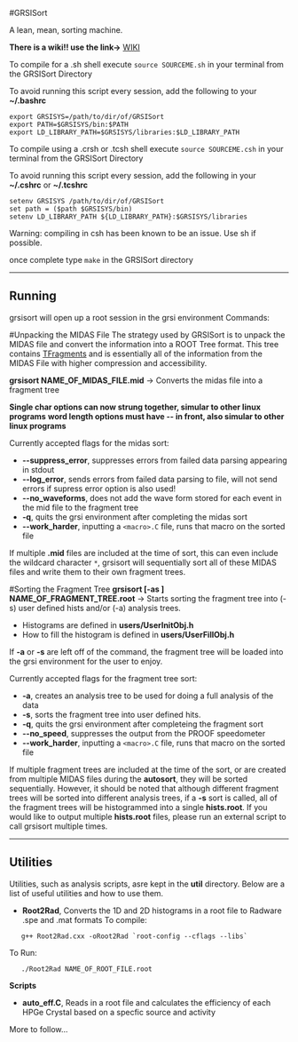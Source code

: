 #GRSISort


A lean, mean, sorting machine. 

**There is a wiki!!  use the link->** [WIKI](http://github.com/GRIFFINCollaboration/GRSISort/wiki)

To compile for a .sh shell execute `source SOURCEME.sh` in your terminal from the GRSISort Directory

To avoid running this script every session, add the following to your **~/.bashrc**
```
export GRSISYS=/path/to/dir/of/GRSISort
export PATH=$GRSISYS/bin:$PATH
export LD_LIBRARY_PATH=$GRSISYS/libraries:$LD_LIBRARY_PATH
```

To compile using a .crsh or .tcsh shell execute `source SOURCEME.csh` in your terminal from the GRSISort Directory

To avoid running this script every session, add the following in your **~/.cshrc**  or **~/.tcshrc** 
```
setenv GRSISYS /path/to/dir/of/GRSISort
set path = ($path $GRSISYS/bin)
setenv LD_LIBRARY_PATH ${LD_LIBRARY_PATH}:$GRSISYS/libraries
```
Warning: compiling in csh has been known to be an issue. Use sh if possible.


once complete type `make` in the GRSISort directory

-----------------------------------------
Running
-----------------------------------------
grsisort will open up a root session in the grsi environment
Commands:

#Unpacking the MIDAS File
The strategy used by GRSISort is to unpack the MIDAS file and convert the information into a ROOT Tree format. This tree contains <a href="https://rawgit.com/wiki/r3dunlop/GRSISort/technical-docs/ROOT-Gen-Html/htmldoc/TFragment.html#TFragment:Data_Members" target="_blank">TFragments</a> and is essentially all of the information from the MIDAS File with higher compression and accessibility.
  
**grsisort NAME_OF_MIDAS_FILE.mid**  -> Converts the midas file into a fragment tree

**Single char options can now strung together, simular to other linux programs**
**word length options must have -- in front, also simular to other linux programs**

Currently accepted flags for the midas sort:
  * __--suppress_error__,   suppresses errors from failed data parsing appearing in stdout
  * __--log_error__,        sends errors from failed data parsing to file, will not send errors if supress error option is also used!
  * __--no_waveforms__,     does not add the wave form stored for each event in the mid file to the fragment tree
  * __-q__,                quits the grsi environment after completing the midas sort
  * __--work_harder__,      inputting a `<macro>.C` file, runs that macro on the sorted file

If multiple **.mid** files are included at the time of sort, this can even include the wildcard character `*`, grsisort will sequentially sort all of these MIDAS files and write them to their own fragment trees.

#Sorting the Fragment Tree
**grsisort [-as ] NAME_OF_FRAGMENT_TREE.root**   -> Starts sorting the fragment tree into (-s) user defined hists and/or (-a) analysis trees.
  * Histograms are defined in **users/UserInitObj.h**
  * How to fill the histogram is defined in **users/UserFillObj.h** 
  
If **-a** or **-s** are left off of the command, the fragment tree will be loaded into the grsi environment for the user to enjoy.

Currently accepted flags for the fragment tree sort:
  * __-a__,                creates an analysis tree to be used for doing a full analysis of the data
  * __-s__,                sorts the fragment tree into user defined hits. 
  * __-q__,                quits the grsi environment after completeing the fragment sort
  * __--no_speed__,         suppresses the output from the PROOF speedometer
  * __--work_harder__,      inputting a `<macro>.C` file, runs that macro on the sorted file

If multiple fragment trees are included at the time of the sort, or are created from multiple MIDAS files during the **autosort**, they will be sorted sequentially. However, it should be noted that although different fragment trees will be sorted into different analysis trees, if a **-s** sort is called, all of the fragment trees will be histogrammed into a single **hists.root**. If you would like to output multiple **hists.root** files, please run an external script to call grsisort multiple times.

-----------------------------------------
 Utilities
-----------------------------------------
Utilities, such as analysis scripts, asre kept in the **util** directory. Below are a list of useful utilities and how to use them.
  * **Root2Rad**, Converts the 1D and 2D histograms in a root file to Radware .spe and .mat formats
  To compile:
```
   g++ Root2Rad.cxx -oRoot2Rad `root-config --cflags --libs`
```
  To Run:
```
   ./Root2Rad NAME_OF_ROOT_FILE.root
```

**Scripts**
  * **auto_eff.C**, Reads in a root file and calculates the efficiency of each HPGe Crystal based on a specfic source and activity


More to follow...


